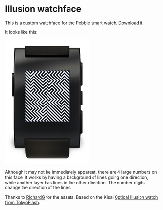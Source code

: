 Illusion watchface
==================

This is a custom watchface for the Pebble smart watch. [Download it][0].

It looks like this:

![](/screenshot.png)

Although it may not be immediately apparent, there are 4 large numbers on this
face. It works by having a background of lines going one direction, while
another layer has lines in the other direction. The number digits change the
direction of the lines.

Thanks to [RichardG][2] for the assets. Based on the Kisai [Optical Illusion 
watch from TokyoFlash][1].

[0]: https://s3.amazonaws.com/dmnd-public/pebble/illusion.pbw
[1]: http://www.tokyoflash.com/en/watches/kisai/optical_illusion/
[2]: http://www.mypebblefaces.com/view?fID=39&aName=richardg&pageTitle=Illusion&auID=21
